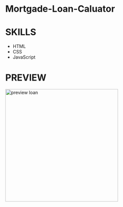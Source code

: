 # Mortgade-Loan-Caluator

# SKILLS
- HTML
- CSS
- JavaScript


# PREVIEW


  <img width="353" alt="preview loan" src="https://github.com/Soylatte/Mortgade-Loan-Caluator/assets/133989317/51797253-2334-479f-89f4-4eff87ea52a8">

